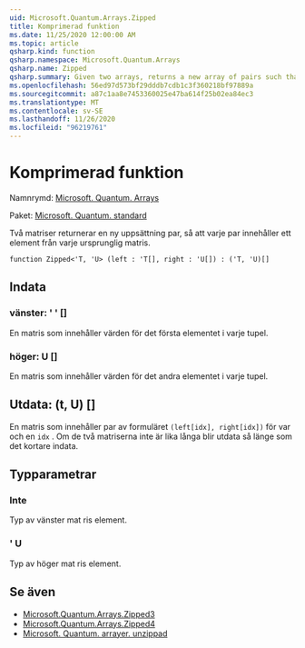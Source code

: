 ```yaml
---
uid: Microsoft.Quantum.Arrays.Zipped
title: Komprimerad funktion
ms.date: 11/25/2020 12:00:00 AM
ms.topic: article
qsharp.kind: function
qsharp.namespace: Microsoft.Quantum.Arrays
qsharp.name: Zipped
qsharp.summary: Given two arrays, returns a new array of pairs such that each pair contains an element from each original array.
ms.openlocfilehash: 56ed97d573bf29dddb7cdb1c3f360218bf97889a
ms.sourcegitcommit: a87c1aa8e7453360025e47ba614f25b02ea84ec3
ms.translationtype: MT
ms.contentlocale: sv-SE
ms.lasthandoff: 11/26/2020
ms.locfileid: "96219761"
---
```

# <a name="zipped-function"></a>Komprimerad funktion

Namnrymd: [Microsoft. Quantum. Arrays](xref:Microsoft.Quantum.Arrays)

Paket: [Microsoft. Quantum. standard](https://nuget.org/packages/Microsoft.Quantum.Standard)


Två matriser returnerar en ny uppsättning par, så att varje par innehåller ett element från varje ursprunglig matris.

```qsharp
function Zipped<'T, 'U> (left : 'T[], right : 'U[]) : ('T, 'U)[]
```


## <a name="input"></a>Indata

### <a name="left--t"></a>vänster: ' ' []

En matris som innehåller värden för det första elementet i varje tupel.


### <a name="right--u"></a>höger: U []

En matris som innehåller värden för det andra elementet i varje tupel.



## <a name="output--tu"></a>Utdata: (t, U) []

En matris som innehåller par av formuläret `(left[idx], right[idx])` för var och en `idx` . Om de två matriserna inte är lika långa blir utdata så länge som det kortare indata.

## <a name="type-parameters"></a>Typparametrar

### <a name="t"></a>Inte

Typ av vänster mat ris element.
### <a name="u"></a>' U

Typ av höger mat ris element.

## <a name="see-also"></a>Se även

- [Microsoft.Quantum.Arrays.Zipped3](xref:Microsoft.Quantum.Arrays.Zipped3)
- [Microsoft.Quantum.Arrays.Zipped4](xref:Microsoft.Quantum.Arrays.Zipped4)
- [Microsoft. Quantum. arrayer. unzippad](xref:Microsoft.Quantum.Arrays.Unzipped)